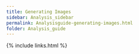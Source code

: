 ```yaml
---
title: Generating Images
sidebar: Analysis_sidebar
permalink: Analysisguide-generating-images.html
folder: Analysis_guide
---
```


<link rel="stylesheet" href="css/theme-purple.css">

{% include links.html %}
